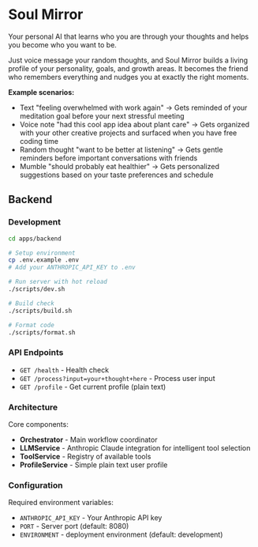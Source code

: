 # Soul Mirror

Your personal AI that learns who you are through your thoughts and helps you become who you want to be.

Just voice message your random thoughts, and Soul Mirror builds a living profile of your personality, goals, and growth areas. It becomes the friend who remembers everything and nudges you at exactly the right moments.

**Example scenarios:**
- Text "feeling overwhelmed with work again" → Gets reminded of your meditation goal before your next stressful meeting
- Voice note "had this cool app idea about plant care" → Gets organized with your other creative projects and surfaced when you have free coding time  
- Random thought "want to be better at listening" → Gets gentle reminders before important conversations with friends
- Mumble "should probably eat healthier" → Gets personalized suggestions based on your taste preferences and schedule

## Backend

### Development

```bash
cd apps/backend

# Setup environment
cp .env.example .env
# Add your ANTHROPIC_API_KEY to .env

# Run server with hot reload
./scripts/dev.sh

# Build check
./scripts/build.sh

# Format code
./scripts/format.sh
```

### API Endpoints

- `GET /health` - Health check
- `GET /process?input=your+thought+here` - Process user input
- `GET /profile` - Get current profile (plain text)

### Architecture

Core components:
- **Orchestrator** - Main workflow coordinator
- **LLMService** - Anthropic Claude integration for intelligent tool selection
- **ToolService** - Registry of available tools
- **ProfileService** - Simple plain text user profile

### Configuration

Required environment variables:
- `ANTHROPIC_API_KEY` - Your Anthropic API key
- `PORT` - Server port (default: 8080)
- `ENVIRONMENT` - deployment environment (default: development)